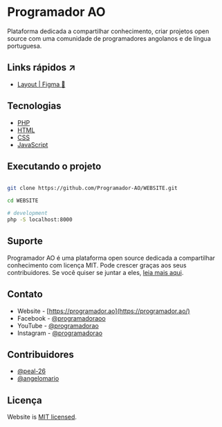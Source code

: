 # Programador AO

Plataforma dedicada a compartilhar conhecimento, criar projetos open source com uma comunidade de programadores angolanos e de língua portuguesa.

## Links rápidos ↗

- [Layout | Figma 🎨](https://www.figma.com/file/ARbMQ1ncDIeIHOjKL9iKUf/site-programador-ao?node-id=1%3A2&t=EGa0hECu0KWYVVfM-1)

## Tecnologias

- [PHP](https://www.php.net/)
- [HTML](https://developer.mozilla.org/pt-BR/docs/Web/HTML)
- [CSS](https://developer.mozilla.org/pt-BR/docs/Web/CSS)
- [JavaScript](https://developer.mozilla.org/pt-BR/docs/Web/JavaScript)

## Executando o projeto

```bash

git clone https://github.com/Programador-AO/WEBSITE.git

cd WEBSITE

# development
php -S localhost:8000

```

## Suporte

Programador AO é uma plataforma open source dedicada a compartilhar conhecimento com licença MIT. Pode crescer graças aos seus contribuidores. Se você quiser se juntar a eles, [leia mais aqui](https://programador.ao/sobre-nos).

## Contato

- Website - [https://programador.ao](https://programador.ao/)
- Facebook - [@programadoraoo](https://web.facebook.com/programadoraoo)
- YouTube - [@programadorao](https://www.youtube.com/@programadorao)
- Instagram - [@programadorao](https://www.instagram.com/programadorao/)

## Contribuidores

- [@peal-26](https://github.com/peal-26/)
- [@angelomario](https://github.com/angelomario)

## Licença

Website is [MIT licensed](LICENSE).
